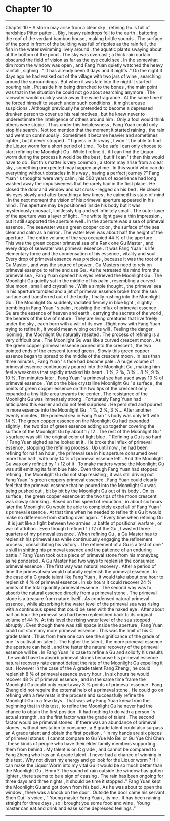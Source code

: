 
# Chapter 10


---

Chapter 10 – A storm may arise from a clear sky , refining
Gu
is full of hardships
Pitter patter …
Big , heavy raindrops fell to the earth , battering the roof of the verdant bamboo house , making brittle sounds .
The surface of the pond in front of the building was full of ripples as the rain fell , the fish in the water swimming lively around , the aquatic plants swaying about at the bottom of the pond . The sky was overcast ; a thick rain curtain obscured the field of vision as far as the eye could see .
In the somewhat dim room the window was open , and Fang Yuan quietly watched the heavy rainfall , sighing .
“ It has already been 3 days and 3 nights .”
On the night 3 days ago he had walked out of the village with two jars of wine , searching around the surroundings . But when it was late into the night it started pouring rain . Put aside him being drenched to the bones , the main point was that in the situation he could not go about searching anymore .
The rainwater would quickly wash away the wine fragrance . At the same time if he forced himself to search under such conditions , it might arouse suspicions . Although previously he pretended to become a depressed drunken person to cover up his real motives , but he knew never to underestimate the intelligence of others around him . Only a fool would think others were stupid .
Thus under this helplessness , Fang Yuan could only stop his search .
Not too mention that the moment it started raining , the rain had went on continuously . Sometimes it became heavier and sometimes lighter , but it never stopped .
“ I guess in this way , I won ’ t be able to find the Liquor worm for a short period of time . To be safe I can only choose to start refining the Moonlight
Gu
. While I refine it , if I can find the Liquor worm during the process it would be the best , but if I can ’ t then this would have to do . But this matter is very common ; a storm may arise from a clear sky , something unexpected may happen anytime . In this world who can do everything without obstacles in his way , having a perfect journey ?”
Fang Yuan ’ s thoughts were very calm ; his 500 years of experience had long washed away the impulsiveness that he rarely had in the first place .
He closed the door and window and sat cross - legged on his bed . He closed his eyes slowly and after breathing a few times , he calmed his state of mind .
In the next moment the vision of his primeval aperture appeared in his mind . The aperture may be positioned inside his body but it was mysteriously unusual , limitlessly big and yet infinitely small . The outer layer of the aperture was a layer of light . The white light gave a thin impression , but it still supported the aperture well .
In the aperture was a sea of primeval essence . The seawater was a green copper color , the surface of the sea clear and calm as a mirror . The water level was about half the height of the aperture . The entire volume of the sea occupied 44 % of the aperture .
This was the green copper primeval sea of a Rank one
Gu
Master , and every drop of seawater was primeval essence . It was Fang Yuan ’ s life elementary force and the condensation of his essence , vitality and soul .
Every drop of primeval essence was precious , because it was the root of a
Gu
Master , and was the source of power .
Gu
Masters need to rely on primeval essence to refine and use
Gu
.
As he retreated his mind from the primeval sea , Fang Yuan opened his eyes retrieved the Moonlight
Gu .
The Moonlight
Gu
quietly sat in the middle of his palm , resembling a curved blue moon , small and crystalline .
With a simple thought , the primeval sea in his aperture tumbled and a jet of primeval essence broke from the sea surface and transferred out of the body , finally rushing into the Moonlight
Gu .
The Moonlight
Gu
suddenly radiated fiercely in blue light , slightly trembling in Fang Yuan ’ s palm , resisting the influx of primeval essence .
Gu
are the essence of heaven and earth , carrying the secrets of the world , the bearers of the law of nature . They are living creatures that live freely under the sky , each born with a will of its own . Right now with Fang Yuan trying to refine it , it would mean wiping out its will . Feeling the danger looming , the Moonlight
Gu
naturally resisted .
The process of refining is a very difficult one .
The Moonlight
Gu
was like a curved crescent moon . As the green copper primeval essence poured into the crescent , the two pointed ends of the crescent turned green . Slowly this green copper essence began to spread to the middle of the crescent moon .
In less than three minutes , Fang Yuan ’ s face had become pale . A huge volume of primeval essence continuously poured into the Moonlight
Gu
, making him feel a weakness that rapidly attacked his heart .
1 %, 2 %, 3 %… 8 %, 9 %, 10 %.
Ten minutes later , Fang Yuan ’ s primeval sea had used away 10 % of primeval essence . Yet on the blue crystalline Moonlight
Gu
’ s surface , the points of green copper essence on the two tips of the crescent only expanded a tiny little area towards the center .
The resistance of the Moonlight
Gu
was immensely strong . Fortunately Fang Yuan had anticipated this earlier and did not feel surprised . He persisted and poured in more essence into the Moonlight
Gu .
1 %, 2 %, 3 %…
After another twenty minutes , the primeval sea in Fang Yuan ’ s body was only left with 14 %. The green copper essence on the Moonlight
Gu
had expanded slightly , the two tips of green essence adding up together covering the surface of the Moonlight
Gu
by about 1 / 12 . The rest of the Moonlight
Gu
’ s surface was still the original color of light blue .
“ Refining a
Gu
is so hard ,” Fang Yuan sighed as he looked at it . He broke the influx of primeval essence , stopping the refining process .
Up until now , he had been refining for half an hour , the primeval sea in his aperture consumed over more than half , with only 14 % of primeval essence left . And the Moonlight
Gu
was only refined by 1 / 12 of it .
To make matters worse the Moonlight
Gu
was still emitting its faint blue halo . Even though Fang Yuan had stopped refining , the Moonlight
Gu
did not stop resisting ; it was still driving out Fang Yuan ’ s green coppery primeval essence .
Fang Yuan could clearly feel that the primeval essence that he poured into the Moonlight
Gu
was being pushed out , bit by bit by the Moonlight
Gu
out of its body . On its surface , the green copper essence at the two tips of the moon crescent was slowly shrinking .
Based on this speed of reduction , in about six hours later the Moonlight
Gu
would be able to completely expel all of Fang Yuan ’ s primeval essence . At that time when he needed to refine this
Gu
it would make no difference from starting over again .
“ Every time when refining
Gu
, it is just like a fight between two armies , a battle of positional warfare , or war of attrition . Even though I refined 1 / 12 of the
Gu ,
I wasted three quarters of my primeval essence . When refining
Gu
, a
Gu
Master has to replenish his primeval sea while continuously engaging the refinement process , consolidating his victory . The refinement of a
Gu
is a test of one ’ s skill in shifting his primeval essence and the patience of an enduring battle .”
Fang Yuan took out a piece of primeval stone from his moneybag as he pondered .
A
Gu
Master had two ways to replenish the consumed primeval essence . The first way was natural recovery . After a period of time the primeval sea would naturally replenish the primeval essence . In the case of a C grade talent like Fang Yuan , it would take about one hour to replenish 4 % of primeval essence . In six hours it could recover 24 % points of the total quantity primeval essence .
The second way was to absorb the natural essence directly from a primeval stone .
The primeval stone is a treasure from nature itself . As condensed natural primeval essence , while absorbing it the water level of the primeval sea was rising with a continuous speed that could be seen with the naked eye .
After about half an hour the primeval sea had been replenished back to its original volume of 44 %. At this level the rising water level of the sea stopped abruptly . Even though there was still space inside the aperture , Fang Yuan could not store any more primeval essence . This was the limit of his C grade talent .
Thus from here one can see the significance of the grade of one ’ s cultivation talent . The higher the talent , the more primeval essence the aperture can hold , and the faster the natural recovery of the primeval essence will be .
In Fang Yuan ’ s case to refine a
Gu
and solidify his results , he would have to absorb primeval stones because his primeval essence natural recovery rate cannot defeat the rate of the Moonlight
Gu
expelling it out .
However in the case of the A grade talent Fang Zheng , he could replenish 8 % of primeval essence every hour . In six hours he would recover 48 % of primeval essence , and in the same time frame the Moonlight
Gu
could only expel away 3 % points of primeval essence . Fang Zheng did not require the external help of a primeval stone . He could go on refining with a few rests in the process and successfully refine the Moonlight
Gu
in a few days .
That was why Fang Yuan knew from the beginning that in this test , to refine the Moonlight
Gu
he never had the chance to obtain the first position . It had nothing to do with a person ’ s actual strength , as the first factor was the grade of talent .
The second factor would be primeval stones . If there was an abundance of primeval stones , without hesitation to consume , a B grade talent could also surpass an A grade talent and obtain the first position .
“ In my hands are six pieces of primeval stones . I cannot compare to Gu Yue Mo Bei or Gu Yue Chi Chen , these kinds of people who have their elder family members supporting them from behind . My talent is on C grade , and cannot be compared to Fang Zheng who has an A grade talent . I never had a chance of winning in this test . Why not divert my energy and go look for the Liquor worm ? If I can make the Liquor Worm into my vital
Gu
it would be so much better than the Moonlight
Gu
. Hmm ? The sound of rain outside the window has gotten lighter , there seems to be a sign of ceasing . The rain has been ongoing for three days and three nights , it should be time it stopped .”
Fang Yuan kept the Moonlight
Gu
and got down from his bed . As he was about to open the window , there was a knock on the door .
Outside the door came his servant Shen Cui ’ s voice , “ Young master Fang Yuan , its me . It has been raining straight for three days , so I brought you some food and wine . Young master can eat and drink and ease some depressed feelings .”

---


